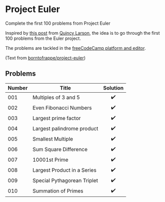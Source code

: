 # Project Euler
Complete the first 100 problems from Project Euler

Inspired by [this post](https://www.freecodecamp.org/news/developer-new-years-resolution-guide/#the-projecteuler100-challenge-the-dark-souls-of-new-year-s-resolutions) from [Quincy Larson](https://twitter.com/ossia), the idea is to go through the first 100 problems from the Euler project.

The problems are tackled in the [freeCodeCamp platform and editor](https://www.freecodecamp.org/learn/coding-interview-prep/project-euler/).

(Text from [borntofrappe/project-euler](https://github.com/borntofrappe/project-euler))

## Problems

| Number | Title                  | Solution |
| ------ | ---------------------- | :------: |
| 001    | Multiples of 3 and 5|✔️|
| 002    | Even Fibonacci Numbers|✔️|
| 003    | Largest prime factor|✔️| 
| 004    | Largest palindrome product|✔️|
| 005    | Smallest Multiple |✔️|
| 006    | Sum Square Difference |✔️|
| 007    | 10001st Prime |✔️|
| 008    | Largest Product in a Series |✔️|
| 009    | Special Pythagorean Triplet |✔️|
| 010    | Summation of Primes |✔️|